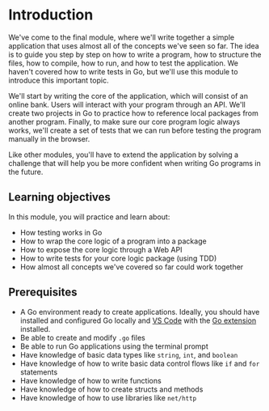 # Introduction
We've come to the final module, where we'll write together a simple application that uses almost all of the concepts we've seen so far. The idea is to guide you step by step on how to write a program, how to structure the files, how to compile, how to run, and how to test the application. We haven't covered how to write tests in Go, but we'll use this module to introduce this important topic.

We'll start by writing the core of the application, which will consist of an online bank. Users will interact with your program through an API. We'll create two projects in Go to practice how to reference local packages from another program. Finally, to make sure our core program logic always works, we'll create a set of tests that we can run before testing the program manually in the browser.

Like other modules, you'll have to extend the application by solving a challenge that will help you be more confident when writing Go programs in the future.

## Learning objectives

In this module, you will practice and learn about:

- How testing works in Go
- How to wrap the core logic of a program into a package
- How to expose the core logic through a Web API
- How to write tests for your core logic package (using TDD)
- How almost all concepts we've covered so far could work together

## Prerequisites

- A Go environment ready to create applications. Ideally, you should have installed and configured Go locally and [VS Code](https://code.visualstudio.com/download) with the [Go extension](https://marketplace.visualstudio.com/items?itemName=golang.Go) installed.
- Be able to create and modify `.go` files
- Be able to run Go applications using the terminal prompt
- Have knowledge of basic data types like `string`, `int`, and `boolean`
- Have knowledge of how to write basic data control flows like `if` and `for` statements
- Have knowledge of how to write functions
- Have knowledge of how to create structs and methods
- Have knowledge of how to use libraries like `net/http`